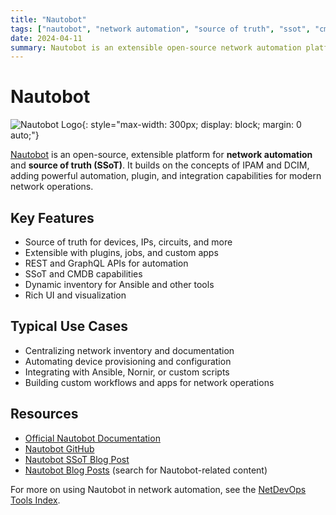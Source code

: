 ```yaml
---
title: "Nautobot"
tags: ["nautobot", "network automation", "source of truth", "ssot", "cmdb"]
date: 2024-04-11
summary: Nautobot is an extensible open-source network automation platform and source of truth for modern infrastructure.
---
```


# Nautobot

![Nautobot Logo](https://nautobot.readthedocs.io/en/stable/_static/nautobot_logo.png){: style="max-width: 300px; display: block; margin: 0 auto;"}

[Nautobot](https://nautobot.com/) is an open-source, extensible platform for **network automation** and **source of truth (SSoT)**. It builds on the concepts of IPAM and DCIM, adding powerful automation, plugin, and integration capabilities for modern network operations.
<!-- more -->

## Key Features
- Source of truth for devices, IPs, circuits, and more
- Extensible with plugins, jobs, and custom apps
- REST and GraphQL APIs for automation
- SSoT and CMDB capabilities
- Dynamic inventory for Ansible and other tools
- Rich UI and visualization

## Typical Use Cases
- Centralizing network inventory and documentation
- Automating device provisioning and configuration
- Integrating with Ansible, Nornir, or custom scripts
- Building custom workflows and apps for network operations

## Resources
- [Official Nautobot Documentation](https://docs.nautobot.com/)
- [Nautobot GitHub](https://github.com/nautobot/nautobot)
- [Nautobot SSoT Blog Post](/nautobot_ssot/)
- [Nautobot Blog Posts](/blog/index/) (search for Nautobot-related content)

For more on using Nautobot in network automation, see the [NetDevOps Tools Index](/tools/). 